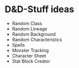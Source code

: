 # D&D-Stuff ideas

- Random Class
- Random Lineage
- Random Background
- Random Characteristics
- Spells
- Monster Tracking
- Character Sheet
- Stat Block Creator
